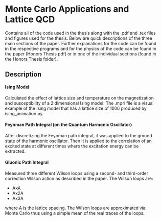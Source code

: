 # Monte Carlo Applications and Lattice QCD
Contains all of the code used in the thesis along with the .pdf and .tex files and figures used for the thesis. Below are quick descriptions of the three main sections of the paper. Further explanations for the code can be found in the respective programs and for the physics of the code can be found in the paper (Honors Thesis.pdf) or in one of the individual sections (found in the Honors Thesis folder).

## Description
#### Ising Model
Calculated the effect of lattice size and temperature on the magnetization and susceptibility of a 2 dimensional Ising model. The .mp4 file is a visual example of the Ising model that has a lattice size of 1000 produced by ising_animation.py.

#### Feynman Path Integral (on the Quantum Harmonic Oscillator)
After discretizing the Feynman path integral, it was applied to the ground state of the harmonic oscillator. Then it is applied to the correlation of an excited state at different times where the excitation energy can be extracted.

#### Gluonic Path Integral
Measured three different Wilson loops using a second- and third-order correction Wilson action as described in the paper. The Wilson loops are:
- AxA
- Ax2A
- Ax3A

where A is the lattice spacing. The Wilson loops are approximated via Monte Carlo thus using a simple mean of the real traces of the loops.
